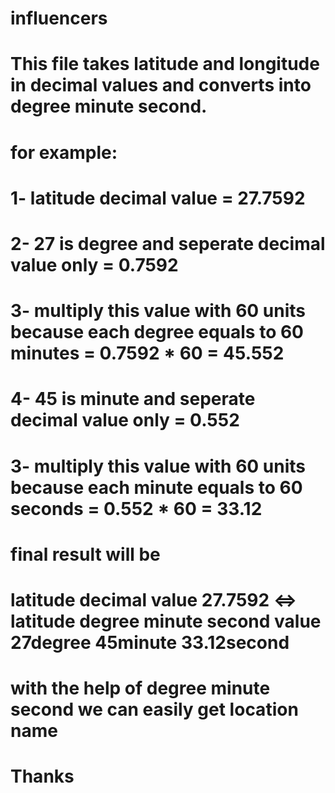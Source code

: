 # influencers


# This file takes latitude and longitude in decimal values and converts into degree minute second.

# for example:

# 1- latitude decimal value = 27.7592

# 2- 27 is degree and seperate decimal value only = 0.7592

# 3- multiply this value with 60 units because each degree equals to 60 minutes = 0.7592 * 60 = 45.552

# 4- 45 is minute and seperate decimal value only = 0.552

# 3- multiply this value with 60 units because each minute equals to 60 seconds = 0.552 * 60 = 33.12

# final result will be 

# latitude decimal value 27.7592 <=> latitude degree minute second value 27degree 45minute 33.12second

# with the help of degree minute second we can easily get location name

# Thanks

